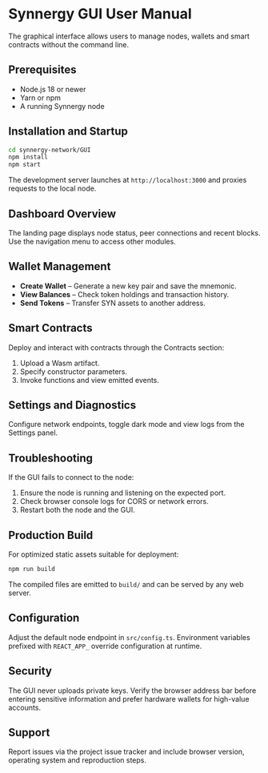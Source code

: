 # Synnergy GUI User Manual

The graphical interface allows users to manage nodes, wallets and smart
contracts without the command line.

## Prerequisites

- Node.js 18 or newer
- Yarn or npm
- A running Synnergy node

## Installation and Startup

```bash
cd synnergy-network/GUI
npm install
npm start
```

The development server launches at `http://localhost:3000` and proxies requests
to the local node.

## Dashboard Overview

The landing page displays node status, peer connections and recent blocks. Use
the navigation menu to access other modules.

## Wallet Management

- **Create Wallet** – Generate a new key pair and save the mnemonic.
- **View Balances** – Check token holdings and transaction history.
- **Send Tokens** – Transfer SYN assets to another address.

## Smart Contracts

Deploy and interact with contracts through the Contracts section:

1. Upload a Wasm artifact.
2. Specify constructor parameters.
3. Invoke functions and view emitted events.

## Settings and Diagnostics

Configure network endpoints, toggle dark mode and view logs from the Settings
panel.

## Troubleshooting

If the GUI fails to connect to the node:

1. Ensure the node is running and listening on the expected port.
2. Check browser console logs for CORS or network errors.
3. Restart both the node and the GUI.

## Production Build

For optimized static assets suitable for deployment:

```bash
npm run build
```

The compiled files are emitted to `build/` and can be served by any web server.

## Configuration

Adjust the default node endpoint in `src/config.ts`. Environment variables
prefixed with `REACT_APP_` override configuration at runtime.

## Security

The GUI never uploads private keys. Verify the browser address bar before
entering sensitive information and prefer hardware wallets for high-value
accounts.

## Support

Report issues via the project issue tracker and include browser version,
operating system and reproduction steps.
